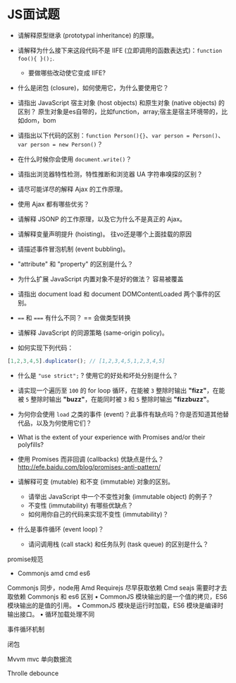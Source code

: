 # JS面试题
* 请解释原型继承 (prototypal inheritance) 的原理。
	

* 请解释为什么接下来这段代码不是 IIFE (立即调用的函数表达式)：`function foo(){ }();`.
  * 要做哪些改动使它变成 IIFE?
* 什么是闭包 (closure)，如何使用它，为什么要使用它？
* 请指出 JavaScript 宿主对象 (host objects) 和原生对象 (native objects) 的区别？
	原生对象是es自带的，比如function，array;宿主是宿主环境带的，比如dom，bom
* 请指出以下代码的区别：`function Person(){}`、`var person = Person()`、`var person = new Person()`？
* 在什么时候你会使用 `document.write()`？
* 请指出浏览器特性检测，特性推断和浏览器 UA 字符串嗅探的区别？
* 请尽可能详尽的解释 Ajax 的工作原理。
* 使用 Ajax 都有哪些优劣？
* 请解释 JSONP 的工作原理，以及它为什么不是真正的 Ajax。

* 请解释变量声明提升 (hoisting)。
	往vo还是哪个上面挂载的原因
* 请描述事件冒泡机制 (event bubbling)。
* "attribute" 和 "property" 的区别是什么？
* 为什么扩展 JavaScript 内置对象不是好的做法？
	容易被覆盖
* 请指出 document load 和 document DOMContentLoaded 两个事件的区别。
* `==` 和 `===` 有什么不同？
	== 会做类型转换
* 请解释 JavaScript 的同源策略 (same-origin policy)。
* 如何实现下列代码：
```javascript
[1,2,3,4,5].duplicator(); // [1,2,3,4,5,1,2,3,4,5]
```
* 什么是 `"use strict";` ? 使用它的好处和坏处分别是什么？
* 请实现一个遍历至 `100` 的 for loop 循环，在能被 `3` 整除时输出 **"fizz"**，在能被 `5` 整除时输出 **"buzz"**，在能同时被 `3` 和 `5` 整除时输出 **"fizzbuzz"**。

* 为何你会使用 `load` 之类的事件 (event)？此事件有缺点吗？你是否知道其他替代品，以及为何使用它们？

* What is the extent of your experience with Promises and/or their polyfills?

* 使用 Promises 而非回调 (callbacks) 优缺点是什么？
http://efe.baidu.com/blog/promises-anti-pattern/

* 请解释可变 (mutable) 和不变 (immutable) 对象的区别。
  * 请举出 JavaScript 中一个不变性对象 (immutable object) 的例子？
  * 不变性 (immutability) 有哪些优缺点？
  * 如何用你自己的代码来实现不变性 (immutability)？

* 什么是事件循环 (event loop)？
  * 请问调用栈 (call stack) 和任务队列 (task queue) 的区别是什么？

promise规范


- Commonjs amd cmd es6

Commonjs 同步，node用
Amd Requirejs  尽早获取依赖
Cmd seajs 需要时才去取依赖
Commonjs 和 es6 区别
	• CommonJS 模块输出的是一个值的拷贝，ES6 模块输出的是值的引用。
	• CommonJS 模块是运行时加载，ES6 模块是编译时输出接口。
	• 循环加载处理不同

事件循环机制

闭包

Mvvm mvc 单向数据流

Throlle debounce

